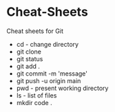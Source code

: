 # Cheat-Sheets
Cheat sheets for Git

- cd - change directory
- git clone
- git status
- git add .
- git commit -m 'message'
- git push -u origin main
- pwd - present working directory
- ls - list of files
- mkdir
code .
